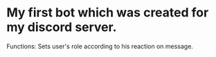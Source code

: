 # My first bot which was created for my discord server.

Functions: Sets user's role according to his reaction on message.
